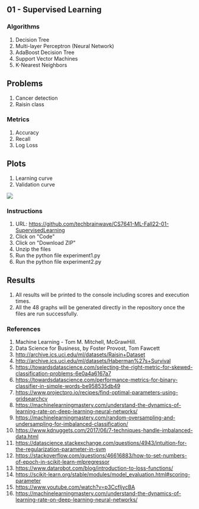 ## 01 - Supervised Learning

### Algorithms

1. Decision Tree 
2. Multi-layer Perceptron (Neural Network)
3. AdaBoost Decision Tree
4. Support Vector Machines
5. K-Nearest Neighbors

## Problems
1. Cancer detection
2. Raisin class

### Metrics
1. Accuracy
2. Recall
3. Log Loss

## Plots
1. Learning curve
2. Validation curve

![](https://github.com/techbrainwave/CS7641-ML-Fall22-01-SupervisedLearning/blob/main/data/1Chart_svm_VC2.png)

### Instructions

1. URL: https://github.com/techbrainwave/CS7641-ML-Fall22-01-SupervisedLearning
2. Click on "Code" 
3. Click on "Download ZIP"
4. Unzip the files
5. Run the python file experiment1.py
6. Run the python file experiment2.py

## Results

1. All results will be printed to the console including scores and execution times.
2. All the 48 graphs will be generated directly in the repository once the files are run successfully.

### References 

1.	Machine Learning - Tom M. Mitchell, McGrawHill.
2.	Data Science for Business, by Foster Provost, Tom Fawcett
3.	http://archive.ics.uci.edu/ml/datasets/Raisin+Dataset
4.	http://archive.ics.uci.edu/ml/datasets/Haberman%27s+Survival
5.	https://towardsdatascience.com/selecting-the-right-metric-for-skewed-classification-problems-6e0a4a6167a7 
6.	https://towardsdatascience.com/performance-metrics-for-binary-classifier-in-simple-words-be958535db49 
7.	https://www.projectpro.io/recipes/find-optimal-parameters-using-gridsearchcv
8.	https://machinelearningmastery.com/understand-the-dynamics-of-learning-rate-on-deep-learning-neural-networks/
9.	https://machinelearningmastery.com/random-oversampling-and-undersampling-for-imbalanced-classification/
10.	https://www.kdnuggets.com/2017/06/7-techniques-handle-imbalanced-data.html
11.	https://datascience.stackexchange.com/questions/4943/intuition-for-the-regularization-parameter-in-svm
12.	https://stackoverflow.com/questions/46616883/how-to-set-numbers-of-epoch-in-scikit-learn-mlpregressor
13.	https://www.datarobot.com/blog/introduction-to-loss-functions/
14.	https://scikit-learn.org/stable/modules/model_evaluation.html#scoring-parameter
15.	https://www.youtube.com/watch?v=p3CcfIjycBA
16.	https://machinelearningmastery.com/understand-the-dynamics-of-learning-rate-on-deep-learning-neural-networks/
